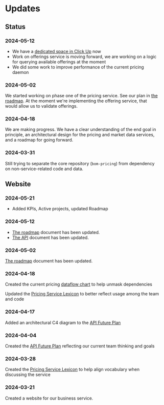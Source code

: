 # Updates

## Status

### 2024-05-12

- We have a [dedicated space in Click Up](https://app.clickup.com/20696747/v/g/kqknb-686695) now
- Work on offerings service is moving forward, we are working on a logic for querying available offerings at the moment
- We did some work to improve performance of the current pricing daemon

### 2024-05-02

We started working on phase one of the pricing service. See our plan in [the
roadmap](../roadmap/index.md). At the moment we're implementing the offering
service, that would allow us to validate offerings.

### 2024-04-18

We are making progress. We have a clear understanding of the end goal in
principle, an architectural design for the pricing and market data services,
and a roadmap for going forward.

### 2024-03-31

Still trying to separate the core repository (`bom-pricing`) from dependency on non-service-related code and data.

## Website

### 2024-05-21

- Added KPIs, Active projects, updated Roadmap

### 2024-05-12

- [The roadmap](../roadmap/index.md) document has been updated.
- [The API](../api/index.md) document has been updated.

### 2024-05-02

[The roadmap](../roadmap/index.md) document has been updated.

### 2024-04-18

Created the current pricing [dataflow chart](../api/dataflow.md) to help unmask dependencies

Updated the [Pricing Service Lexicon](../resources/lexicon.md) to better reflect usage among the team and code

### 2024-04-17

Added an architectural C4 diagram to the [API Future Plan](../api/index.md#future-plan)

### 2024-04-04

Created the [API Future Plan](../api/index.md#future-plan) reflecting our current team thinking and goals

### 2024-03-28

Created the [Pricing Service Lexicon](../resources/lexicon.md) to help align vocabulary when discussing the service

### 2024-03-21

Created a website for our business service.
